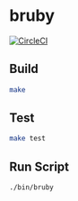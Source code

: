 # bruby

[![CircleCI](https://dl.circleci.com/status-badge/img/gh/ohr486/bruby/tree/develop.svg?style=svg)](https://dl.circleci.com/status-badge/redirect/gh/ohr486/bruby/tree/develop)

## Build
```sh
make
```

## Test
```sh
make test
```

## Run Script
```sh
./bin/bruby
```

